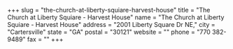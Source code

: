 +++
slug = "the-church-at-liberty-squiare-harvest-house"
title = "The Church at Liberty Squiare - Harvest House"
name = "The Church at Liberty Squiare - Harvest House"
address = "2001 Liberty Square Dr NE,"
city = "Cartersville"
state = "GA"
postal = "30121"
website = ""
phone = "770 382-9489"
fax = ""
+++
